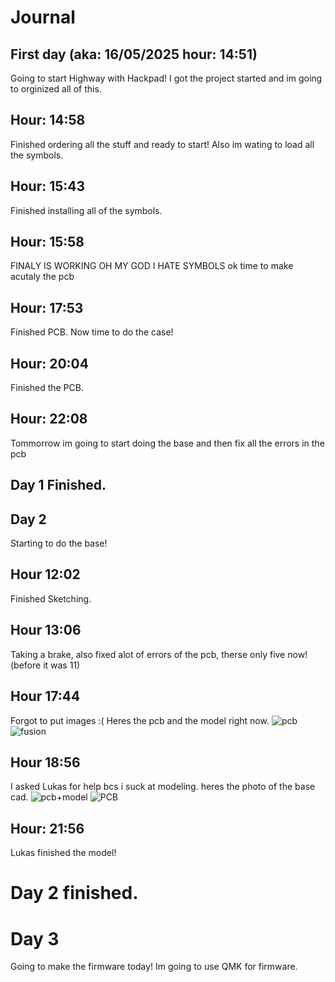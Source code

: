 # Journal
## First day (aka: 16/05/2025 hour: 14:51)
Going to start Highway with Hackpad!
I got the project started and im going to orginized all of this.
## Hour: 14:58
Finished ordering all the stuff and ready to start!
Also im wating to load all the symbols.
## Hour: 15:43
Finished installing all of the symbols.
## Hour: 15:58
FINALY IS WORKING OH MY GOD I HATE SYMBOLS
ok time to make acutaly the pcb
## Hour: 17:53
Finished PCB.
Now time to do the case!
## Hour: 20:04
Finished the PCB.
## Hour: 22:08
Tommorrow im going to start doing the base and then fix all the errors in the pcb
## Day 1 Finished.
## Day 2
Starting to do the base!
## Hour 12:02
Finished Sketching.
## Hour 13:06
Taking a brake, also fixed alot of errors of the pcb, therse only five now! (before it was 11)
## Hour 17:44
Forgot to put images :(
Heres the pcb and the model right now.
![pcb](/assets/image.png)
![fusion](/assets/Captura%20de%20pantalla%202025-05-17%20181118.png)
## Hour 18:56
I asked Lukas for help bcs i suck at modeling.
heres the photo of the base cad.
![pcb+model](/assets/Captura%20de%20pantalla%202025-05-17%20185610.png)
![PCB](image-1.png)
## Hour: 21:56
Lukas finished the model!
# Day 2 finished.
# Day 3
Going to make the firmware today!
Im going to use QMK for firmware.